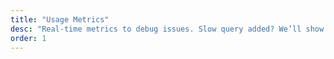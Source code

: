 ```yaml
---
title: "Usage Metrics"
desc: "Real-time metrics to debug issues. Slow query added? We’ll show you exactly where."
order: 1
---
```

<svg
    width="100%"
    height="100%"
    viewBox="0 0 24 24"
    fill="none"
    stroke-width="2"
    stroke-linecap="round"
    stroke-linejoin="round"
    class="feather feather-zap stroke-ternary"
    ><path d="M12 19V5m-7 7 7-7 7 7"></path>
</svg>